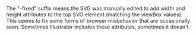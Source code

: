 The "-fixed" suffix means the SVG was manually edited to add width and height attributes to the top SVG element (matching the viewBox values). This seems to fix some forms of browser misbehavior that are occasionally seen. Sometimes Illustrator includes these attributes, sometimes it doesn't.
